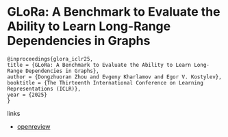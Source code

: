 # GLoRa: A Benchmark to Evaluate the Ability to Learn Long-Range Dependencies in Graphs

```
@inproceedings{glora_iclr25,
title = {GLoRa: A Benchmark to Evaluate the Ability to Learn Long-Range Dependencies in Graphs},
author = {Dongzhuoran Zhou and Evgeny Kharlamov and Egor V. Kostylev},
booktitle = {The Thirteenth International Conference on Learning Representations (ICLR)},
year = {2025}
}
```

links
- [openreview](https://openreview.net/forum?id=2jf5x5XoYk)
